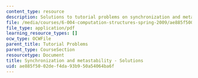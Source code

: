 ```yaml
---
content_type: resource
description: Solutions to tutorial problems on synchronization and metastability.
file: /media/courses/6-004-computation-structures-spring-2009/ae885f5002def4da93b950a54064ba6f_MIT6004s09tutor08sol.pdf
file_type: application/pdf
learning_resource_types: []
ocw_type: OCWFile
parent_title: Tutorial Problems
parent_type: CourseSection
resourcetype: Document
title: Synchronization and metastability - Solutions
uid: ae885f50-02de-f4da-93b9-50a54064ba6f
---
```

